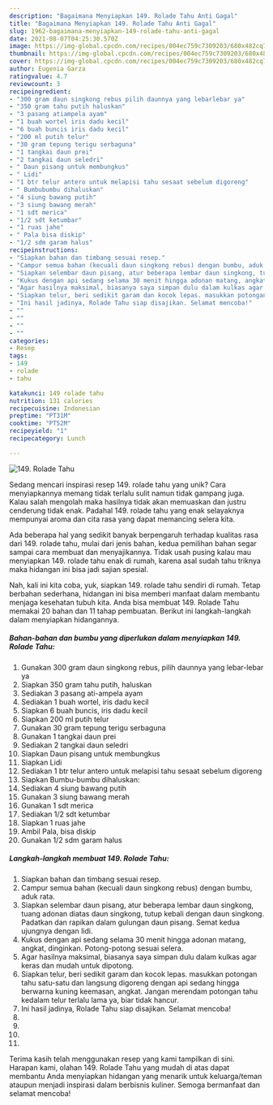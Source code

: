 ```yaml
---
description: "Bagaimana Menyiapkan 149. Rolade Tahu Anti Gagal"
title: "Bagaimana Menyiapkan 149. Rolade Tahu Anti Gagal"
slug: 1962-bagaimana-menyiapkan-149-rolade-tahu-anti-gagal
date: 2021-08-07T04:25:30.570Z
image: https://img-global.cpcdn.com/recipes/004ec759c7309203/680x482cq70/149-rolade-tahu-foto-resep-utama.jpg
thumbnail: https://img-global.cpcdn.com/recipes/004ec759c7309203/680x482cq70/149-rolade-tahu-foto-resep-utama.jpg
cover: https://img-global.cpcdn.com/recipes/004ec759c7309203/680x482cq70/149-rolade-tahu-foto-resep-utama.jpg
author: Eugenia Garza
ratingvalue: 4.7
reviewcount: 3
recipeingredient:
- "300 gram daun singkong rebus pilih daunnya yang lebarlebar ya"
- "350 gram tahu putih haluskan"
- "3 pasang atiampela ayam"
- "1 buah wortel iris dadu kecil"
- "6 buah buncis iris dadu kecil"
- "200 ml putih telur"
- "30 gram tepung terigu serbaguna"
- "1 tangkai daun prei"
- "2 tangkai daun seledri"
- " Daun pisang untuk membungkus"
- " Lidi"
- "1 btr telur antero untuk melapisi tahu sesaat sebelum digoreng"
- " Bumbubumbu dihaluskan"
- "4 siung bawang putih"
- "3 siung bawang merah"
- "1 sdt merica"
- "1/2 sdt ketumbar"
- "1 ruas jahe"
- " Pala bisa diskip"
- "1/2 sdm garam halus"
recipeinstructions:
- "Siapkan bahan dan timbang sesuai resep."
- "Campur semua bahan (kecuali daun singkong rebus) dengan bumbu, aduk rata."
- "Siapkan selembar daun pisang, atur beberapa lembar daun singkong, tuang adonan diatas daun singkong, tutup kebali dengan daun singkong. Padatkan dan rapikan dalam gulungan daun pisang. Semat kedua ujungnya dengan lidi."
- "Kukus dengan api sedang selama 30 menit hingga adonan matang, angkat, dinginkan. Potong-potong sesuai selera."
- "Agar hasilnya maksimal, biasanya saya simpan dulu dalam kulkas agar keras dan mudah untuk dipotong."
- "Siapkan telur, beri sedikit garam dan kocok lepas. masukkan potongan tahu satu-satu dan langsung digoreng dengan api sedang hingga berwarna kuning keemasan, angkat. Jangan merendam potongan tahu kedalam telur terlalu lama ya, biar tidak hancur."
- "Ini hasil jadinya, Rolade Tahu siap disajikan. Selamat mencoba!"
- ""
- ""
- ""
- ""
categories:
- Resep
tags:
- 149
- rolade
- tahu

katakunci: 149 rolade tahu 
nutrition: 131 calories
recipecuisine: Indonesian
preptime: "PT31M"
cooktime: "PT52M"
recipeyield: "1"
recipecategory: Lunch

---
```



![149. Rolade Tahu](https://img-global.cpcdn.com/recipes/004ec759c7309203/680x482cq70/149-rolade-tahu-foto-resep-utama.jpg)

Sedang mencari inspirasi resep 149. rolade tahu yang unik? Cara menyiapkannya memang tidak terlalu sulit namun tidak gampang juga. Kalau salah mengolah maka hasilnya tidak akan memuaskan dan justru cenderung tidak enak. Padahal 149. rolade tahu yang enak selayaknya mempunyai aroma dan cita rasa yang dapat memancing selera kita.



Ada beberapa hal yang sedikit banyak berpengaruh terhadap kualitas rasa dari 149. rolade tahu, mulai dari jenis bahan, kedua pemilihan bahan segar sampai cara membuat dan menyajikannya. Tidak usah pusing kalau mau menyiapkan 149. rolade tahu enak di rumah, karena asal sudah tahu triknya maka hidangan ini bisa jadi sajian spesial.


Nah, kali ini kita coba, yuk, siapkan 149. rolade tahu sendiri di rumah. Tetap berbahan sederhana, hidangan ini bisa memberi manfaat dalam membantu menjaga kesehatan tubuh kita. Anda bisa membuat 149. Rolade Tahu memakai 20 bahan dan 11 tahap pembuatan. Berikut ini langkah-langkah dalam menyiapkan hidangannya.

<!--inarticleads1-->

##### Bahan-bahan dan bumbu yang diperlukan dalam menyiapkan 149. Rolade Tahu:

1. Gunakan 300 gram daun singkong rebus, pilih daunnya yang lebar-lebar ya
1. Siapkan 350 gram tahu putih, haluskan
1. Sediakan 3 pasang ati-ampela ayam
1. Sediakan 1 buah wortel, iris dadu kecil
1. Siapkan 6 buah buncis, iris dadu kecil
1. Siapkan 200 ml putih telur
1. Gunakan 30 gram tepung terigu serbaguna
1. Gunakan 1 tangkai daun prei
1. Sediakan 2 tangkai daun seledri
1. Siapkan  Daun pisang untuk membungkus
1. Siapkan  Lidi
1. Sediakan 1 btr telur antero untuk melapisi tahu sesaat sebelum digoreng
1. Siapkan  Bumbu-bumbu dihaluskan:
1. Sediakan 4 siung bawang putih
1. Gunakan 3 siung bawang merah
1. Gunakan 1 sdt merica
1. Sediakan 1/2 sdt ketumbar
1. Siapkan 1 ruas jahe
1. Ambil  Pala, bisa diskip
1. Gunakan 1/2 sdm garam halus




<!--inarticleads2-->

##### Langkah-langkah membuat 149. Rolade Tahu:

1. Siapkan bahan dan timbang sesuai resep.
1. Campur semua bahan (kecuali daun singkong rebus) dengan bumbu, aduk rata.
1. Siapkan selembar daun pisang, atur beberapa lembar daun singkong, tuang adonan diatas daun singkong, tutup kebali dengan daun singkong. Padatkan dan rapikan dalam gulungan daun pisang. Semat kedua ujungnya dengan lidi.
1. Kukus dengan api sedang selama 30 menit hingga adonan matang, angkat, dinginkan. Potong-potong sesuai selera.
1. Agar hasilnya maksimal, biasanya saya simpan dulu dalam kulkas agar keras dan mudah untuk dipotong.
1. Siapkan telur, beri sedikit garam dan kocok lepas. masukkan potongan tahu satu-satu dan langsung digoreng dengan api sedang hingga berwarna kuning keemasan, angkat. Jangan merendam potongan tahu kedalam telur terlalu lama ya, biar tidak hancur.
1. Ini hasil jadinya, Rolade Tahu siap disajikan. Selamat mencoba!
1. 
1. 
1. 
1. 




Terima kasih telah menggunakan resep yang kami tampilkan di sini. Harapan kami, olahan 149. Rolade Tahu yang mudah di atas dapat membantu Anda menyiapkan hidangan yang menarik untuk keluarga/teman ataupun menjadi inspirasi dalam berbisnis kuliner. Semoga bermanfaat dan selamat mencoba!
